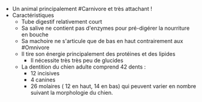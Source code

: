 - Un animal principalement #Carnivore et très attachant !
- Caractéristiques
	- Tube digestif relativement court
	- Sa salive ne contient pas d'enzymes pour pré-digérer la nourriture en bouche
	- Sa machoire ne s'articule que de bas en haut contrairement aux #Omnivore
	- Il tire son énergie principalement des protéines et des lipides
		- Il nécessite très très peu de glucides
	- La dentition du chien adulte comprend 42 dents :
		- 12 incisives
		- 4 canines
		- 26 molaires ( 12 en haut, 14 en bas) qui peuvent varier en nombre suivant la morphologie du chien.